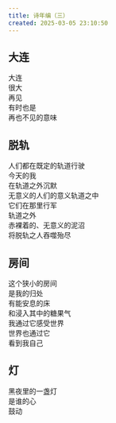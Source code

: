 ```yaml
---
title: 诗年编（三）
created: 2025-03-05 23:10:50
---
```

## 大连

大连  
很大  
再见  
有时也是  
再也不见的意味

## 脱轨

人们都在既定的轨道行驶  
今天的我  
在轨道之外沉默  
无意义的人们的意义轨道之中  
它们在那里行军  
轨道之外  
赤裸着的、无意义的泥沼  
将脱轨之人吞噬殆尽  

## 房间

这个狭小的房间  
是我的归处  
有能安息的床  
和浸入其中的糖果气  
我通过它感受世界  
世界也通过它  
看到我自己

## 灯

黑夜里的一盏灯  
是谁的心  
鼓动

